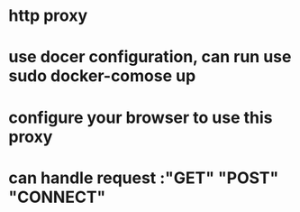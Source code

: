 # http proxy
# use docer configuration, can run use sudo docker-comose up
# configure your browser to use this proxy
# can handle request :"GET" "POST" "CONNECT"
